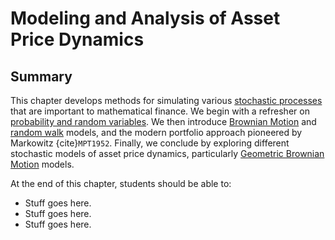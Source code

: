 # Modeling and Analysis of Asset Price Dynamics

## Summary
This chapter develops methods for simulating various [stochastic processes](https://www.youtube.com/watch?v=JYI5xKlH_MU) that are important to mathematical finance. We begin with a refresher on [probability and random variables](https://en.wikipedia.org/wiki/Random_variable). We then introduce [Brownian Motion](https://en.wikipedia.org/wiki/Brownian_motion) and [random walk](https://en.wikipedia.org/wiki/Random_walk) models, and the modern portfolio approach pioneered by Markowitz {cite}`MPT1952`. Finally, we conclude by exploring different stochastic models of asset price dynamics, particularly [Geometric Brownian Motion](https://en.wikipedia.org/wiki/Geometric_Brownian_motion) models.

At the end of this chapter, students should be able to:
* Stuff goes here.
* Stuff goes here.
* Stuff goes here.

